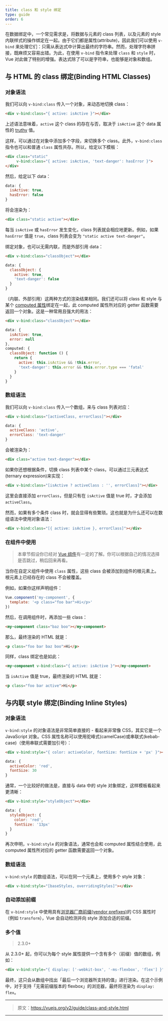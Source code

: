 ```yaml
---
title: class 和 style 绑定
type: guide
order: 6
---
```


在数据绑定中，一个常见需求是，将数据与元素的 class 列表，以及元素的 style 内联样式的操作绑定在一起。由于它们都是属性(attribute)，因此我们可以使用 `v-bind` 来处理它们：只需从表达式中计算出最终的字符串。然而，处理字符串拼接，既麻烦又容易出错。为此，在使用 `v-bind` 指令来处理 `class` 和 `style` 时，Vue 对此做了特别的增强。表达式除了可以是字符串，也能够是对象和数组。

## 与 HTML 的 class 绑定(Binding HTML Classes)

### 对象语法

我们可以向 `v-bind:class` 传入一个对象，来动态地切换 class：

``` html
<div v-bind:class="{ active: isActive }"></div>
```

上述语法意味着，`active` 这个 class 的存在与否，取决于 `isActive` 这个 data 属性的 [truthy](https://developer.mozilla.org/en-US/docs/Glossary/Truthy) 值。

这样，可以通过在对象中添加多个字段，来切换多个 class。此外，`v-bind:class` 指令也可以和普通 `class` 属性共存。所以，给定以下模板：

``` html
<div class="static"
     v-bind:class="{ active: isActive, 'text-danger': hasError }">
</div>
```

然后，给定以下 data：

``` js
data: {
  isActive: true,
  hasError: false
}
```

将会渲染为：

``` html
<div class="static active"></div>
```

每当 `isActive` 或 `hasError` 发生变化，class 列表就会相应地更新。例如，如果 `hasError` 值是 `true`，class 列表会变为 `"static active text-danger"`。

绑定对象，也可以无需内联，而是外部引用 data：

``` html
<div v-bind:class="classObject"></div>
```
``` js
data: {
  classObject: {
    active: true,
    'text-danger': false
  }
}
```

（内联、外部引用）这两种方式的渲染结果相同。我们还可以将 class 和 style 与某个 [computed 属性](computed.html)绑定在一起，此 computed 属性所对应的 getter 函数需要返回一个对象。这是一种常用且强大的用法：

``` html
<div v-bind:class="classObject"></div>
```
``` js
data: {
  isActive: true,
  error: null
},
computed: {
  classObject: function () {
    return {
      active: this.isActive && !this.error,
      'text-danger': this.error && this.error.type === 'fatal'
    }
  }
}
```

### 数组语法

我们可以向 `v-bind:class` 传入一个数组，来与 class 列表对应：

``` html
<div v-bind:class="[activeClass, errorClass]"></div>
```
``` js
data: {
  activeClass: 'active',
  errorClass: 'text-danger'
}
```

会被渲染为：

``` html
<div class="active text-danger"></div>
```

如果你还想根据条件，切换 class 列表中某个 class，可以通过三元表达式(ternary expression)来实现：

``` html
<div v-bind:class="[isActive ? activeClass : '', errorClass]"></div>
```

这里会直接添加 `errorClass`，但是只有在 `isActive` 值是 true 时，才会添加 `activeClass`。

然而，如果有多个条件  class 时，就会显得有些繁琐。这也就是为什么还可以在数组语法中使用对象语法：

``` html
<div v-bind:class="[{ active: isActive }, errorClass]"></div>
```

### 在组件中使用

> 本章节假设你已经对 [Vue 组件](components.html)有一定的了解。你可以根据自己的情况选择是否跳过，稍后回来再看。

当你在自定义组件中使用 `class` 属性，这些 class 会被添加到组件的根元素上。根元素上已经存在的 class 不会被覆盖。

例如，如果你这样声明组件：

``` js
Vue.component('my-component', {
  template: '<p class="foo bar">Hi</p>'
})
```

然后，在调用组件时，再添加一些 class：

``` html
<my-component class="baz boo"></my-component>
```

那么，最终渲染的 HTML 就是：

``` html
<p class="foo bar baz boo">Hi</p>
```

同样，class 绑定也是如此：

``` html
<my-component v-bind:class="{ active: isActive }"></my-component>
```

当 `isActive` 值是 true，最终渲染的 HTML 就是：

``` html
<p class="foo bar active">Hi</p>
```

## 与内联 style 绑定(Binding Inline Styles)

### 对象语法

`v-bind:style` 的对象语法是非常简单直接的 - 看起来非常像 CSS，其实它是一个 JavaScript 对象。CSS 属性名称可以使用驼峰式(camelCase)或串联式(kebab-case)（使用串联式需要加引号）：

``` html
<div v-bind:style="{ color: activeColor, fontSize: fontSize + 'px' }"></div>
```
``` js
data: {
  activeColor: 'red',
  fontSize: 30
}
```

通常，一个比较好的做法是，直接与 data 中的 style 对象绑定，这样模板看起来更清晰：

``` html
<div v-bind:style="styleObject"></div>
```
``` js
data: {
  styleObject: {
    color: 'red',
    fontSize: '13px'
  }
}
```

再次申明，`v-bind:style` 的对象语法，通常也会和 computed 属性结合使用，此 computed 属性所对应的 getter 函数需要返回一个对象。

### 数组语法

`v-bind:style` 的数组语法，可以在同一个元素上，使用多个 style 对象：

``` html
<div v-bind:style="[baseStyles, overridingStyles]"></div>
```

### 自动添加前缀

在 `v-bind:style` 中使用具有[浏览器厂商前缀(vendor prefixes)](https://developer.mozilla.org/en-US/docs/Glossary/Vendor_Prefix)的 CSS 属性时（例如 `transform`），Vue 会自动检测并向 style 添加合适的前缀。

### 多个值

> 2.3.0+

从 2.3.0+ 起，你可以为每个 style 属性提供一个含有多个（前缀）值的数组，例如：

``` html
<div v-bind:style="{ display: ['-webkit-box', '-ms-flexbox', 'flex'] }"></div>
```

最终，这只会从数组中找出「最后一个浏览器所支持的值」进行渲染。在这个示例中，对于支持「无需前缀版本的 flexbox」的浏览器，最终将渲染为 `display: flex`。

***

> 原文：https://vuejs.org/v2/guide/class-and-style.html

***
